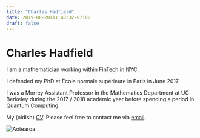 ```yaml
---
title: "Charles Hadfield"
date: 2019-08-20T11:40:32-07:00
draft: false
---
```


# Charles Hadfield

I am a mathematician working within FinTech in NYC.

I defended my PhD at École normale supérieure in Paris in June 2017.

I was a Morrey Assistant Professor in the Mathematics Department at UC Berkeley during the 2017 / 2018 academic year before spending a period in Quantum Computing.

My (oldish) [CV](/pdf/cv.pdf). Please feel free to contact me via [email](mailto:charles.hadfield@gmail.com).

<img id="cricket" src="./img/cricket.jpeg" alt="Aotearoa">
<!-- ![Aotearoa](./img/cricket.jpeg#cricket "cricket") -->
